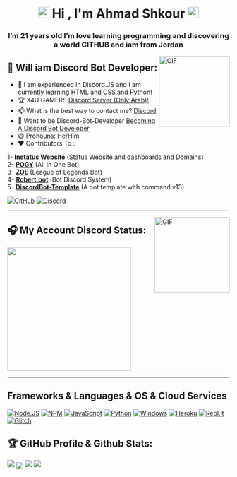 
<h1 align="center"><img src="https://media.giphy.com/media/hvRJCLFzcasrR4ia7z/giphy.gif" width="25px">  Hi , I'm Ahmad Shkour <img src="https://media.giphy.com/media/hvRJCLFzcasrR4ia7z/giphy.gif" width="25px"> </h1>
<h3 align="center">I’m 21 years old I’m love learning programming and discovering a world GITHUB and iam from Jordan</h3>

<img align="right" alt="GIF" height="160px" src="https://octodex.github.com/images/daftpunktocat-guy.gif" />

## 🤖 Will iam Discord Bot Developer:


- 🌱 I am experienced in Discord.JS and I am currently learning HTML and CSS and Python!
- 🏆 X4U GAMERS [Discord Server (Only Arab)!](https://discord.gg/fQeGHUsb2U)
- 📫 What is the best way to contact me? [Discord](https://discord.com/users/685868171755913293) 
- 🤖 Want to be Discord-Bot-Developer [Becoming A Discord Bot Developer](https://github.com/peterhanania/becoming-a-discord-bot-developer)<br>
- 😄 Pronouns: He/Him<br>
- ❤ Contributors To :<br>

1- **[Instatus Website](https://github.com/instatushq)** (Status Website and dashboards and Domains)<br>
2- **[POGY](https://pogy.xyz/)** (All In One Bot)<br>
3- **[ZOE](https://zoe-discord-bot.ch/)** (League of Legends Bot)<br>
4- **[Robert.bot](https://top.gg/bot/832216476408217611)** (Bot Discord System)<br>
5- **[DiscordBot-Template](https://github.com/RileCraft/DiscordBot-Template/)** (A bot template with command v13)<br>

[![GitHub](https://img.shields.io/badge/Github-100000?style=for-the-badge&logo=github&logoColor=white)](https://github.com/AhmadShkour71)
[![Discord](https://img.shields.io/badge/Discord-7289DA?style=for-the-badge&logo=discord&logoColor=white)](https://discord.gg/fQeGHUsb2U)


---


<img align="right" alt="GIF" height="170px" src="https://media.giphy.com/media/J5B1Y8QZnzXXbLQIBu/giphy.gif" />

## 🎧 My Account Discord Status: 
 <img src="https://lanyard-profile-readme.vercel.app/api/685868171755913293" height="280">


---


## Frameworks & Languages & OS & Cloud Services
[![Node.JS](https://img.shields.io/badge/Node.js-339933?style=for-the-badge&logo=nodedotjs&logoColor=white)](https://nodejs.org)
[![NPM](https://img.shields.io/badge/npm-CB3837?style=for-the-badge&logo=npm&logoColor=white)](https://npmjs.org)
[![JavaScript](https://img.shields.io/badge/JavaScript-F7DF1E?style=for-the-badge&logo=javascript&logoColor=white)](https://javascript.com)
[![Python](https://img.shields.io/badge/Python-0000FF?&style=for-the-badge&logo=Python&logoColor=white)](https://python.org)
[![Windows](https://img.shields.io/badge/Windows-0078D6?style=for-the-badge&logo=windows&logoColor=white)](https://microsoft.com)
[![Heroku](https://img.shields.io/badge/Heroku-430098?style=for-the-badge&logo=heroku&logoColor=white)](https://heroku.com)
[![Repl.it](https://img.shields.io/badge/replit-667881?style=for-the-badge&logo=replit&logoColor=white)](https://replit.com)
[![Glitch](https://img.shields.io/badge/Glitch-2800ff?style=for-the-badge&logo=glitch&logoColor=white)](https://glitch.com)

## 🏆 GitHub Profile & Github Stats:
<img src="https://github-profile-trophy.vercel.app/?username=AhmadShkour71&column=8&theme=darkhub&no-frame=true&no-bg=true"/>
<img align="center" src="https://github-readme-stats.vercel.app/api?username=AhmadShkour71&show_icons=true&hide_border=true&include_all_commits=true&theme=radical" />
<img src="https://activity-graph.herokuapp.com/graph?username=AhmadShkour71&theme=github"/>

<img src="https://imgur.com/rilHVxA.png"/> 

